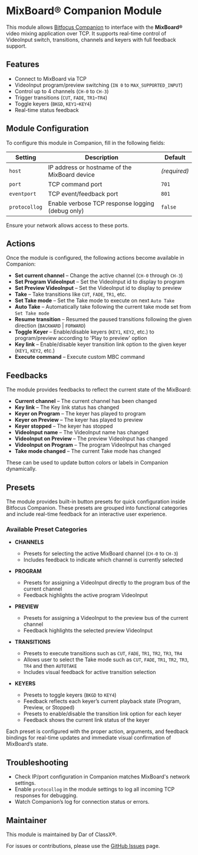 # MixBoard® Companion Module

This module allows [Bitfocus Companion](https://bitfocus.io/companion) to interface with the **MixBoard®** video mixing application over TCP. It supports real-time control of VideoInput switch, transitions, channels and keyers with full feedback support.

## Features

- Connect to MixBoard via TCP
- VideoInput program/preview switching (`IN 0` to `MAX_SUPPORTED_INPUT`)
- Control up to 4 channels (`CH-0` to `CH-3`)
- Trigger transitions (`CUT`, `FADE`, `TR1`–`TR4`)
- Toggle keyers (`BKGD`, `KEY1`–`KEY4`)
- Real-time status feedback

## Module Configuration

To configure this module in Companion, fill in the following fields:

| Setting       | Description                                      | Default |
|---------------|--------------------------------------------------|---------|
| `host`        | IP address or hostname of the MixBoard device    | *(required)* |
| `port`        | TCP command port                                 | `701`   |
| `eventport`   | TCP event/feedback port                          | `801`   |
| `protocollog` | Enable verbose TCP response logging (debug only) | `false` |

Ensure your network allows access to these ports.

## Actions

Once the module is configured, the following actions become available in Companion:

- **Set current channel** – Change the active channel (`CH-0` through `CH-3`)
- **Set Program VideoInput** – Set the VideoInput id to display to program
- **Set Preview VideoInput** – Set the VideoInput id to display to preview
- **Take** – Take transitions like `CUT`, `FADE`, `TR1`, etc.
- **Set Take mode** – Set the Take mode to execute on next `Auto Take`
- **Auto Take** – Automatically take following the current take mode set from `Set Take mode`
- **Resume transition** – Resumed the paused transitions following the given direction (`BACKWARD` | `FORWARD`)
- **Toggle Keyer** – Enable/disable keyers (`KEY1`, `KEY2`, etc.) to program/preview according to 'Play to preview' option
- **Key link** – Enable/disable keyer transition link option to the given keyer (`KEY1`, `KEY2`, etc.) 
- **Execute command** – Execute custom MBC command

## Feedbacks

The module provides feedbacks to reflect the current state of the MixBoard:

- **Current channel** – The current channel has been changed
- **Key link** – The Key link status has changed
- **Keyer on Program** – The keyer has played to program
- **Keyer on Preview** – The keyer has played to preview
- **Keyer stopped** – The keyer has stopped
- **VideoInput name** – The VideoInput name has changed
- **VideoInput on Preview** – The preview VideoInput has changed
- **VideoInput on Program** – The program VideoInput has changed
- **Take mode changed** – The current Take mode has changed

These can be used to update button colors or labels in Companion dynamically.

## Presets

The module provides built-in button presets for quick configuration inside Bitfocus Companion. These presets are grouped into functional categories and include real-time feedback for an interactive user experience.

### Available Preset Categories

- **CHANNELS**
  - Presets for selecting the active MixBoard channel (`CH-0` to `CH-3`)
  - Includes feedback to indicate which channel is currently selected

- **PROGRAM**
  - Presets for assigning a VideoInput directly to the program bus of the current channel
  - Feedback highlights the active program VideoInput

- **PREVIEW**
  - Presets for assigning a VideoInput to the preview bus of the current channel
  - Feedback highlights the selected preview VideoInput

- **TRANSITIONS**
  - Presets to execute transitions such as `CUT`, `FADE`, `TR1`, `TR2`, `TR3`, `TR4`
  - Allows user to select the Take mode such as `CUT`, `FADE`, `TR1`, `TR2`, `TR3`, `TR4` and then `AUTOTAKE`
  - Includes visual feedback for active transition selection

- **KEYERS**
  - Presets to toggle keyers (`BKGD` to `KEY4`)
  - Feedback reflects each keyer’s current playback state (Program, Preview, or Stopped)
  - Presets to enable/disable the transition link option for each keyer
  - Feedback shows the current link status of the keyer

Each preset is configured with the proper action, arguments, and feedback bindings for real-time updates and immediate visual confirmation of MixBoard’s state.

## Troubleshooting

- Check IP/port configuration in Companion matches MixBoard's network settings.
- Enable `protocollog` in the module settings to log all incoming TCP responses for debugging.
- Watch Companion’s log for connection status or errors.

## Maintainer

This module is maintained by Dar of ClassX®.

For issues or contributions, please use the [GitHub Issues](https://github.com/bitfocus/companion-module-classx-mixboard/issues) page.

